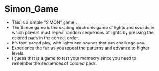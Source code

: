 # Simon_Game
- This is a simple "SIMON" game .
- The Simon game is the exciting electronic game of lights and sounds in which players must repeat random sequences of lights by pressing the colored pads in the correct order.
- It's fast-paced play, with lights and sounds that can challenge you.
- Experience the fun as you repeat the patterns and advance to higher levels.
- I guess that is a game to test your memeory since you need to remember the sequences of colored pads.
